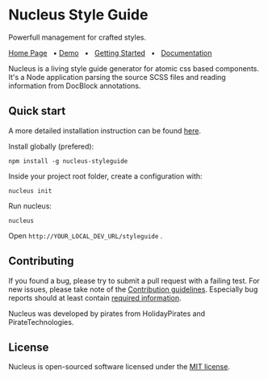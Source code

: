 # Nucleus Style Guide

Powerfull management for crafted styles.

[Home Page](https://holidaypirates.github.com/nucleus/index.html) &nbsp; &bull;
[Demo](https://holidaypirates.github.com/nucleus/demo/index.html) &nbsp; &bull; &nbsp; [Getting Started](https://holidaypirates.github.com/nucleus/getting-started.html) &nbsp; &bull; &nbsp; [Documentation](https://holidaypirates.github.com/nucleus/annotation-reference.html)

Nucleus is a living style guide generator for atomic css based components. It's a Node application parsing the source SCSS files and reading information from DocBlock annotations.

## Quick start

A more detailed installation instruction can be found [here](https://holidaypirates.github.com/nucleus/installation.html).

Install globally (prefered):

```
npm install -g nucleus-styleguide
```

Inside your project root folder, create a configuration with:

```
nucleus init
```

Run nucleus:

```
nucleus
```

Open ```http://YOUR_LOCAL_DEV_URL/styleguide``` .

## Contributing

If you found a bug, please try to submit a pull request with a failing test. For new issues, please take note of the [Contribution guidelines](https://github.com/holidaypirates/nucleus/blob/master/CONTRIBUTING.md). Especially bug reports should at least contain [required information](https://github.com/holidaypirates/nucleus/blob/master/CONTRIBUTING.md).

Nucleus was developed by pirates from HolidayPirates and PirateTechnologies.

## License

Nucleus is open-sourced software licensed under the [MIT license](http://opensource.org/licenses/MIT).
